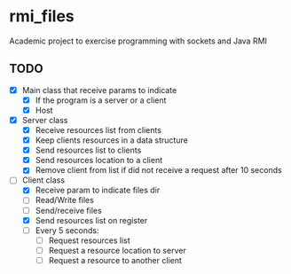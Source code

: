 # rmi_files
Academic project to exercise programming with sockets and Java RMI

## TODO

- [x] Main class that receive params to indicate 
  - [x] If the program is a server or a client
  - [x] Host
- [x] Server class
  - [x] Receive resources list from clients
  - [x] Keep clients resources in a data structure
  - [x] Send resources list to clients
  - [x] Send resources location to a client
  - [x] Remove client from list if did not receive a request after 10 seconds
- [ ] Client class
  - [x] Receive param to indicate files dir
  - [ ] Read/Write files
  - [ ] Send/receive files
  - [x] Send resources list on register
  - [ ] Every 5 seconds:
    - [ ] Request resources list
    - [ ] Request a resource location to server
    - [ ] Request a resource to another client